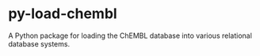 # py-load-chembl

A Python package for loading the ChEMBL database into various relational database systems.
